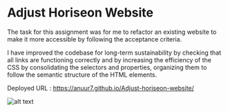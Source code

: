 # Adjust Horiseon Website 

The task for this assignment was for me to refactor an existing website to make it more accessible by following the acceptance criteria.

I have improved the codebase for long-term sustainability by checking that all links are functioning correctly and by increasing the efficiency of the CSS by consolidating the selectors and properties, organizing them to follow the semantic structure of the HTML elements.

Deployed URL : https://anuur7.github.io/Adjust-horiseon-website/

![alt text](./assets/images/horiseon.png "Title")

